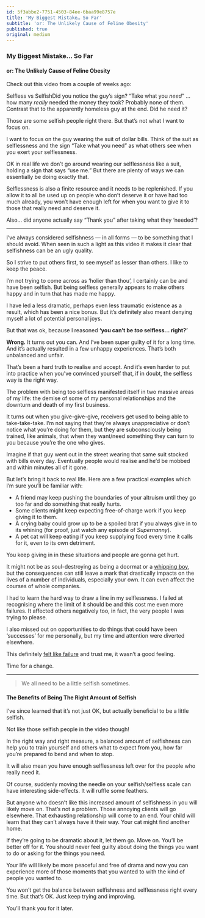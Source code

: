```yaml
---
id: 5f3abbe2-7751-4503-84ee-6baa99e8757e
title: 'My Biggest Mistake… So Far'
subtitle: 'or: The Unlikely Cause of Feline Obesity'
published: true
original: medium
---
```




### My Biggest Mistake… So Far

#### or: The Unlikely Cause of Feline Obesity

Check out this video from a couple of weeks ago:

Selfless vs SelfishDid you notice the guy’s sign? “Take what you *need*” … how many *really* needed the money they took? Probably none of them. Contrast that to the apparently homeless guy at the end. Did he need it?

Those are some selfish people right there. But that’s not what I want to focus on.

I want to focus on the guy wearing the suit of dollar bills. Think of the suit as selflessness and the sign “Take what you need” as what others see when you exert your selflessness.

OK in real life we don’t go around wearing our selflessness like a suit, holding a sign that says “use me.” But there are plenty of ways we can essentially be doing exactly that.

Selflessness is also a finite resource and it needs to be replenished. If you allow it to all be used up on people who don’t deserve it or have had too much already, you won’t have enough left for when you want to give it to those that really need and deserve it.

Also… did anyone actually say “Thank you” after taking what they ‘needed’?





---



I’ve always considered selfishness — in all forms — to be something that I should avoid. When seen in such a light as this video it makes it clear that selfishness can be an ugly quality.

So I strive to put others first, to see myself as lesser than others. I like to keep the peace.

I’m not trying to come across as ‘holier than thou’, I certainly can be and have been selfish. But being selfless generally appears to make others happy and in turn that has made me happy.

I have led a less dramatic, perhaps even less traumatic existence as a result, which has been a nice bonus. But it’s definitely also meant denying myself a lot of potential personal joys.

But that was ok, because I reasoned **‘you can’t be *too* selfless… right?’**

**Wrong.** It turns out you can. And I’ve been super guilty of it for a long time. And it’s actually resulted in a few unhappy experiences. That’s both unbalanced and unfair.

That’s been a hard truth to realise and accept. And it’s even harder to put into practice when you’ve convinced yourself that, if in doubt, the selfless way is the right way.

The problem with being too selfless manifested itself in two massive areas of my life: the demise of some of my personal relationships and the downturn and death of my first business.

It turns out when you give-give-give, receivers get used to being able to take-take-take. I’m not saying that they’re always unappreciative or don’t notice what you’re doing for them, but they are subconsciously being trained, like animals, that when they want/need something they can turn to you because you’re the one who gives.

Imagine if that guy went out in the street wearing that same suit stocked with bills every day. Eventually people would realise and he’d be mobbed and within minutes all of it gone.

But let’s bring it back to real life. Here are a few practical examples which I’m sure you’ll be familiar with:

- A friend may keep pushing the boundaries of your altruism until they go too far and do something that really hurts.
- Some clients might keep expecting free-of-charge work if you keep giving it to them.
- A crying baby could grow up to be a spoiled brat if you always give in to its whining (for proof, just watch any episode of *Supernanny*).
- A pet cat will keep eating if you keep supplying food every time it calls for it, even to its own detriment.

You keep giving in in these situations and people are gonna get hurt.

It might not be as soul-destroying as being a doormat or a [whipping boy](https://en.wikipedia.org/wiki/Whipping_boy), but the consequences can still leave a mark that drastically impacts on the lives of a number of individuals, especially your own. It can even affect the courses of whole companies.

I had to learn the hard way to draw a line in my selflessness. I failed at recognising where the limit of it should be and this cost me even more failures. It affected others negatively too, in fact, the very people I was trying to please.

I also missed out on opportunities to do things that could have been ‘successes’ for me personally, but my time and attention were diverted elsewhere.

This definitely [felt like failure](https://medium.com/@simonhamp/don-t-fail-at-failing-9633aed02a55) and trust me, it wasn’t a good feeling.

Time for a change.





---



> We all need to be a little selfish sometimes.

#### The Benefits of Being The Right Amount of Selfish

I’ve since learned that it’s not just OK, but actually beneficial to be a little selfish.

Not like those selfish people in the video though!

In the right way and right measure, a balanced amount of selfishness can help you to train yourself and others what to expect from you, how far you’re prepared to bend and when to stop.

It will also mean you have enough selflessness left over for the people who really need it.

Of course, suddenly moving the needle on your selfish/selfless scale can have interesting side-effects. It will ruffle some feathers.

But anyone who doesn’t like this increased amount of selfishness in you will likely move on. That’s not a problem. Those annoying clients will go elsewhere. That exhausting relationship will come to an end. Your child will learn that they can’t always have it their way. Your cat might find another home.

If they’re going to be dramatic about it, let them go. Move on. You’ll be better off for it. You should never feel guilty about doing the things you want to do or asking for the things you need.

Your life will likely be more peaceful and free of drama and now you can experience more of those moments that you wanted to with the kind of people you wanted to.

You won’t get the balance between selfishness and selflessness right every time. But that’s OK. Just keep trying and improving.

You’ll thank you for it later.


